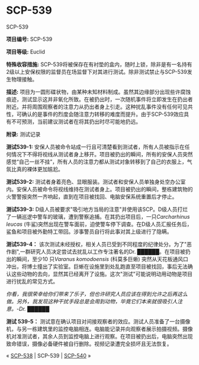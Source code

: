 # SCP-539
                        




SCP-539



**项目编号:**  SCP-539

**项目等级:**  Euclid

**特殊收容措施:**  SCP-539将被保存在有衬垫的盒内，随时上锁，除非是有一名持有2级以上安保权限的监督员在场监督下对其进行测试。除非测试禁止与SCP-539发生物理接触。

**描述:**  项目为一圆形碟状物，由某种未知材料制成。虽然其边缘部分出现些许腐蚀痕迹，测试显示这并非氧化所致。在被扔出时，一次随机事件将立即发生在扔出者附近。并将周围观察者的注意力从扔出者身上引走。这种扰乱事件没有任何可见共性，可确认的是事件的烈度会随注意力转移的难度而提升。由于SCP-539效应具有不可预测，当前建议测试者在将其扔出时尽可能地扔远。

**附录:**  测试记录

**测试539-1:**  安保人员被命令站成一行且可清楚看到测试者，所有人员被指示在任何情况下不得将视线从测试者身上移开。项目被扔出的瞬间，所有的安保人员突然感觉“自己一丝不挂”，所有人员的注意力都从测试对象转移到了自己的衣服上，气氛比真的裸体更加尴尬。

**测试539-2:**  测试者身着亮色、显眼服装。测试者和安保人员单独身处空办公室内。安保人员被命令将视线维持在测试者身上。项目被扔出的瞬间，整栋建筑物的火警警报突然一齐响起，直到在项目被找回、电脑安保系统重置后才停止。

**测试539-3:**  D级人员被要求"吸引地方当局的注意"并使用该SCP。D级人员打烂了一辆巡逻中警车的玻璃，遭到警察追捕。在其扔出项目后，一只*Carcharhinus leucas*  (牛鲨)突然出现在警车面前，迫使警车停下调查。在D级人员汇报任务后，鲨鱼和项目被外勤特工带回。涉事警员自行将此事对其上级进行了隐瞒。

**测试539-4：** 该次测试未经授权，相关人员已受到不同程度的纪律处分。为了"恶作剧",一群研究人员决定尝试去扰乱以工作专注著名的Dr. ██████。在项目被扔出的瞬间，至少10 只*Varanus komodoensis*  (科莫多巨蜥) 突然从天花板通风口冲出，将博士撞出了实验室。巨蜥在设施里到处乱跑直至项目被找回，事后无法确认这些动物的去向，显然其已经离开了设施。这次"测试"可能说明动用动物是项目进行扰乱的常见方式。

*你看，我很荣幸给你们带来了乐子，但也许研究人员应该在得到允许之后再这么做。另外，我发现这种干扰手段总是会用到动物，毕竟它们本来就很吸引人注意。-Dr. ██████* 

**测试 539-5：** 测试意在确认项目对间接观察者的效应。测试人员准备了一台摄像机，与另一栋建筑里的监控电脑相连。电脑能记录并向观察者展示拍摄视频。摄像机对准测试者，其余人员到监控电脑上进行观察。在项目被扔出后，电脑突然出现致命错误，摄像必备硬件被自行删除。视频记录遭完全损坏且无法恢复。



« [SCP-538](/scp-538) | SCP-539 | [SCP-540](/scp-540) »





                    